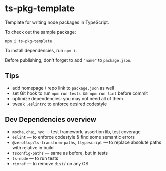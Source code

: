 # ts-pkg-template

Template for writing node packages in TypeScript.

To check out the sample package:

```
npm i ts-pkg-template
```

To install dependencies, run `npm i`.

Before publishing, don't forget to add `"name"` to `package.json`.

## Tips

* add homepage / repo link to `package.json` as well
* set Git hook to run `npm run tests && npm run lint` before commit
* optimize dependencies: you may not need all of them
* tweak `.eslintrc` to enforce desired codestyle

## Dev Dependencies overview

* `mocha`, `chai`, `nyc` &mdash; test framework, assertion lib, test coverage
* `eslint` &mdash; to enforce codestyle & find some semantic errors
* `@zerollup/ts-transform-paths`, `ttypescript` &mdash; to replace absolute paths with relative in build
* `tsconfig-paths` &mdash; same as before, but in tests
* `ts-node` &mdash; to run tests
* `rimraf` &mdash; to remove `dist/` on any OS